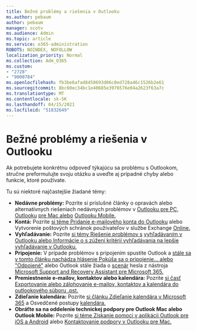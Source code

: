 ```yaml
---
title: Bežné problémy a riešenia v Outlooku
ms.author: pebaum
author: pebaum
manager: scotv
ms.audience: Admin
ms.topic: article
ms.service: o365-administration
ROBOTS: NOINDEX, NOFOLLOW
localization_priority: Normal
ms.collection: Adm_O365
ms.custom:
- "2728"
- "9000784"
ms.openlocfilehash: fb3be6afad8450693d06c0ed728a46c1526b2e61
ms.sourcegitcommit: 8bc60ec34bc1e40685e3976576e04a2623f63a7c
ms.translationtype: MT
ms.contentlocale: sk-SK
ms.lasthandoff: 04/15/2021
ms.locfileid: "51832649"
---
```

# <a name="outlook-common-issues-and-resolutions"></a>Bežné problémy a riešenia v Outlooku

Ak potrebujete konkrétnu odpoveď týkajúcu sa problému s Outlookom, stručne preformulujte svoju otázku a uveďte aj prípadné chyby alebo funkcie, ktoré používate.

Tu sú niektoré najčastejšie žiadané témy:

- **Nedávne problémy:**  Pozrite si príslušné články o opravách alebo alternatívnych riešeniach nedávnych problémov v [Outlooku pre PC, Outlooku](https://support.office.com/article/ecf61305-f84f-4e13-bb73-95a214ac1230) [pre Mac alebo](https://support.office.com/article/54afa5e3-db38-422a-9d94-3b55330ded8e) [Outlooku Mobile.](https://support.office.com/article/a264ef01-9c88-48fb-9285-7017e4f31f02)
- **Kontá:**  Pozrite [si téme Pridanie e-mailového konta do Outlooku](https://support.office.com/article/6e27792a-9267-4aa4-8bb6-c84ef146101b) alebo Vytvorenie poštových schránok používateľov v službe Exchange [Online.](https://docs.microsoft.com/Exchange/recipients-in-exchange-online/create-user-mailboxes)
- **Vyhľadávanie:**  Pozrite [si témy Riešenie problémov s](https://support.office.com/article/2556b11f-f4d8-46be-b0a7-de33a3f4f066) [vyhľadávaním v Outlooku alebo Informácie o s zúžení kritérií vyhľadávania na lepšie vyhľadávanie v Outlooku.](https://support.office.com/article/D824D1E9-A255-4C8A-8553-276FB895A8DA)
- **Pripojenie:**  V prípade problémov s pripojením spustite Outlook a [stále sa v tomto článku nachádza hlásenie Pokúša sa o pripojenie... alebo "Odpojené"](https://aka.ms/SaRA-OutlookDisconnect) alebo Outlook stále žiada o [scenár](https://aka.ms/SaRA-OutlookPwdPrompt) hesla z nástroja [Microsoft Support and Recovery Assistant pre Microsoft 365.](https://diagnostics.outlook.com/#/)
- **Premiestnenie e-mailov, kontaktov alebo kalendára:**  Pozrite [si časť Exportovanie alebo zálohovanie e-mailov, kontaktov a kalendára do outlookového súboru .pst.](https://support.office.com/article/14252b52-3075-4e9b-be4e-ff9ef1068f91)
- **Zdieľanie kalendára:**  Pozrite [si článku Zdieľanie kalendára v Microsoft 365](https://support.office.com/article/b576ecc3-0945-4d75-85f1-5efafb8a37b4) a Osvedčené postupy [kalendára.](https://support.office.com/article/D93F72D3-2361-4E0D-8D6A-5C4939C17F39)
- **Obráťte sa na oddelenie technickej podpory pre Outlook Mac alebo Outlook Mobile:**  Pozrite [si téme Získanie pomoci v aplikácii Outlook pre iOS a Android](https://support.office.com/article/218a22d1-9fa5-4889-b689-de1c63493243) alebo [Kontaktovanie podpory v Outlooku pre Mac.](https://support.office.com/article/d0410177-8e65-4487-93f7-206a3a3d71a8)
